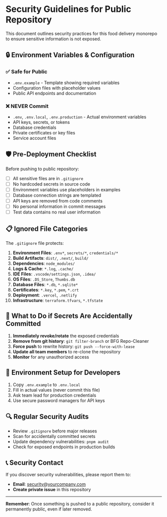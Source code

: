 # Security Guidelines for Public Repository

This document outlines security practices for this food delivery monorepo to ensure sensitive information is not exposed.

## 🔒 Environment Variables & Configuration

### ✅ Safe for Public
- `.env.example` - Template showing required variables
- Configuration files with placeholder values
- Public API endpoints and documentation

### ❌ NEVER Commit
- `.env`, `.env.local`, `.env.production` - Actual environment variables
- API keys, secrets, or tokens
- Database credentials
- Private certificates or key files
- Service account files

## 🛡️ Pre-Deployment Checklist

Before pushing to public repository:

- [ ] All sensitive files are in `.gitignore`
- [ ] No hardcoded secrets in source code
- [ ] Environment variables use placeholders in examples
- [ ] Database connection strings are templated
- [ ] API keys are removed from code comments
- [ ] No personal information in commit messages
- [ ] Test data contains no real user information

## 📋 Ignored File Categories

The `.gitignore` file protects:

1. **Environment Files**: `.env*`, `secrets/*`, `credentials/*`
2. **Build Artifacts**: `dist/`, `.next/`, `build/`
3. **Dependencies**: `node_modules/`
4. **Logs & Cache**: `*.log`, `.cache/`
5. **IDE Files**: `.vscode/settings.json`, `.idea/`
6. **OS Files**: `.DS_Store`, `Thumbs.db`
7. **Database Files**: `*.db`, `*.sqlite*`
8. **Certificates**: `*.key`, `*.pem`, `*.crt`
9. **Deployment**: `.vercel`, `.netlify`
10. **Infrastructure**: `terraform.tfvars`, `*.tfstate`

## 🚨 What to Do if Secrets Are Accidentally Committed

1. **Immediately revoke/rotate** the exposed credentials
2. **Remove from git history**: `git filter-branch` or BFG Repo-Cleaner
3. **Force push** to rewrite history: `git push --force-with-lease`
4. **Update all team members** to re-clone the repository
5. **Monitor** for any unauthorized access

## 📖 Environment Setup for Developers

1. Copy `.env.example` to `.env.local`
2. Fill in actual values (never commit this file)
3. Ask team lead for production credentials
4. Use secure password managers for API keys

## 🔍 Regular Security Audits

- Review `.gitignore` before major releases
- Scan for accidentally committed secrets
- Update dependency vulnerabilities: `pnpm audit`
- Check for exposed endpoints in production builds

## 📞 Security Contact

If you discover security vulnerabilities, please report them to:
- **Email**: security@yourcompany.com
- **Create private issue** in this repository

---

**Remember**: Once something is pushed to a public repository, consider it permanently public, even if later removed.